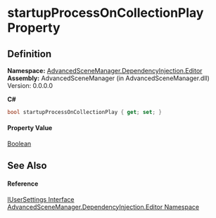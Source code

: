 # startupProcessOnCollectionPlay Property




## Definition
**Namespace:** <a href="N_AdvancedSceneManager_DependencyInjection_Editor">AdvancedSceneManager.DependencyInjection.Editor</a>  
**Assembly:** AdvancedSceneManager (in AdvancedSceneManager.dll) Version: 0.0.0.0

**C#**
``` C#
bool startupProcessOnCollectionPlay { get; set; }
```



#### Property Value
<a href="https://learn.microsoft.com/dotnet/api/system.boolean" target="_blank" rel="noopener noreferrer">Boolean</a>

## See Also


#### Reference
<a href="T_AdvancedSceneManager_DependencyInjection_Editor_IUserSettings">IUserSettings Interface</a>  
<a href="N_AdvancedSceneManager_DependencyInjection_Editor">AdvancedSceneManager.DependencyInjection.Editor Namespace</a>  
